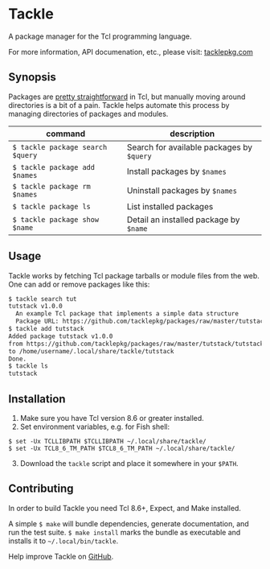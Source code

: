# Tackle

A package manager for the Tcl programming language.

For more information, API documenation, etc., please visit:
[tacklepkg.com](https://www.tacklepkg.com)

## Synopsis

Packages are
[pretty straightforward](https://www.tcl.tk/man/tcl8.5/tutorial/Tcl31.html)
in Tcl, but manually moving around directories is a bit of a pain.
Tackle helps automate this process by managing directories of packages and
modules.

| command                           | description                              |
|-----------------------------------|------------------------------------------|
| `$ tackle package search $query`  | Search for available packages by `$query`|
| `$ tackle package add $names`     | Install packages by `$names`             |
| `$ tackle package rm  $names`     | Uninstall packages by `$names`           |
| `$ tackle package ls`             | List installed packages                  |
| `$ tackle package show $name`     | Detail an installed package by `$name`   |


## Usage

Tackle works by fetching Tcl package tarballs or module files from the web.
One can add or remove packages like this:

```bash
$ tackle search tut
tutstack v1.0.0
  An example Tcl package that implements a simple data structure
  Package URL: https://github.com/tacklepkg/packages/raw/master/tutstack/tutstack.tar.gz
$ tackle add tutstack
Added package tutstack v1.0.0
from https://github.com/tacklepkg/packages/raw/master/tutstack/tutstack.tar.gz
to /home/username/.local/share/tackle/tutstack
Done.
$ tackle ls
tutstack
```

## Installation

1. Make sure you have Tcl version 8.6 or greater installed.
2. Set environment variables, e.g. for Fish shell:
```fish
$ set -Ux TCLLIBPATH $TCLLIBPATH ~/.local/share/tackle/
$ set -Ux TCL8_6_TM_PATH $TCL8_6_TM_PATH ~/.local/share/tackle/
```
3. Download the `tackle` script and place it somewhere in your `$PATH`.

## Contributing

In order to build Tackle you need Tcl 8.6+, Expect, and Make installed.

A simple `$ make` will bundle dependencies, generate documentation,
and run the test suite. `$ make install` marks the bundle as executable
and installs it to `~/.local/bin/tackle`.



Help improve Tackle on [GitHub](https://github.com/tacklepkg/tackle).
